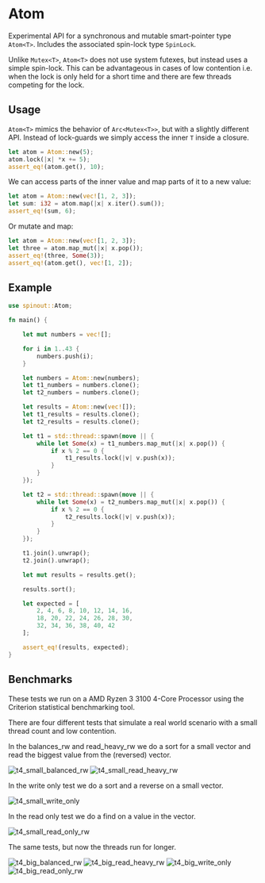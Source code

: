# Atom

Experimental API for a synchronous and mutable smart-pointer type `Atom<T>`. Includes the associated spin-lock type `SpinLock`.

Unlike `Mutex<T>`, `Atom<T>` does not use system futexes, but instead uses a simple spin-lock. This can be advantageous in cases of low contention i.e. when the lock is only held for a short time and there are few threads competing for the lock.

## Usage

`Atom<T>` mimics the behavior of `Arc<Mutex<T>>`, but with a slightly different API. Instead
of lock-guards we simply access the inner `T` inside a closure.

```rust
let atom = Atom::new(5);
atom.lock(|x| *x += 5);
assert_eq!(atom.get(), 10);
```

We can access parts of the inner value and map parts of it to a new value:

```rust
let atom = Atom::new(vec![1, 2, 3]);
let sum: i32 = atom.map(|x| x.iter().sum());
assert_eq!(sum, 6);
```

Or mutate and map:

```rust
let atom = Atom::new(vec![1, 2, 3]);
let three = atom.map_mut(|x| x.pop());
assert_eq!(three, Some(3));
assert_eq!(atom.get(), vec![1, 2]);
```

## Example

```rust
use spinout::Atom;

fn main() {

    let mut numbers = vec![];

    for i in 1..43 {
        numbers.push(i);
    }

    let numbers = Atom::new(numbers);
    let t1_numbers = numbers.clone();
    let t2_numbers = numbers.clone();

    let results = Atom::new(vec![]);
    let t1_results = results.clone();
    let t2_results = results.clone();

    let t1 = std::thread::spawn(move || {
        while let Some(x) = t1_numbers.map_mut(|x| x.pop()) {
            if x % 2 == 0 {
                t1_results.lock(|v| v.push(x));
            }
        }
    });

    let t2 = std::thread::spawn(move || {
        while let Some(x) = t2_numbers.map_mut(|x| x.pop()) {
            if x % 2 == 0 {
                t2_results.lock(|v| v.push(x));
            }
        }
    });

    t1.join().unwrap();
    t2.join().unwrap();

    let mut results = results.get();

    results.sort();

    let expected = [
        2, 4, 6, 8, 10, 12, 14, 16,
        18, 20, 22, 24, 26, 28, 30,
        32, 34, 36, 38, 40, 42
    ];

    assert_eq!(results, expected);
}
```

## Benchmarks

These tests we run on a AMD Ryzen 3 3100 4-Core Processor using the Criterion statistical benchmarking tool.

There are four different tests that simulate a real world scenario with a small thread count and low contention.

In the balances_rw and read_heavy_rw we do a sort for a small vector and read the biggest value from the (reversed) vector.

![t4_small_balanced_rw](https://raw.githubusercontent.com/juliuskoskela/spinout/master/img/t4_small_balanced_rw.svg)
![t4_small_read_heavy_rw](https://raw.githubusercontent.com/juliuskoskela/spinout/master/img/t4_small_read_heavy_rw.svg)

In the write only test we do a sort and a reverse on a small vector.

![t4_small_write_only](https://raw.githubusercontent.com/juliuskoskela/spinout/master/img/t4_small_write_only.svg)

In the read only test we do a find on a value in the vector.

![t4_small_read_only_rw](https://raw.githubusercontent.com/juliuskoskela/spinout/master/img/t4_small_read_only.svg)

The same tests, but now the threads run for longer.

![t4_big_balanced_rw](https://raw.githubusercontent.com/juliuskoskela/spinout/master/img/t4_big_balanced_rw.svg)
![t4_big_read_heavy_rw](https://raw.githubusercontent.com/juliuskoskela/spinout/master/img/t4_big_read_heavy_rw.svg)
![t4_big_write_only](https://raw.githubusercontent.com/juliuskoskela/spinout/master/img/t4_big_write_only.svg)
![t4_big_read_only_rw](https://raw.githubusercontent.com/juliuskoskela/spinout/master/img/t4_big_read_only.svg)
